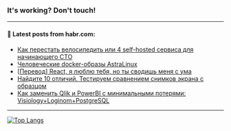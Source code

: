 ### It's working? Don't touch!

---
<!--
#### 🛠️ Technical stack:

![C++](https://img.shields.io/badge/C++-informational?logo=c%2B%2B&style=flat&logoColor=white&color=9C033A)
![Java](https://img.shields.io/badge/Java-informational?logo=java&style=flat&logoColor=white&color=007396)
![Kotlin](https://img.shields.io/badge/Kotlin-informational?logo=Kotlin&style=flat&logoColor=white&color=0095D5)
![JS](https://img.shields.io/badge/JS-informational?logo=javaScript&style=flat&logoColor=black&color=F7Df1E) <br>
![HTML5](https://img.shields.io/badge/HTML5-informational?logo=html5&style=flat&logoColor=white&color=E34F26)
![CSS3](https://img.shields.io/badge/CSS3-informational?logo=css3&style=flat&logoColor=white&color=157286)
![Sass](https://img.shields.io/badge/Saas-informational?logo=sass&style=flat&logoColor=white&color=hotpink)
![PHP](https://img.shields.io/badge/PHP-informational?logo=php&style=flat&logoColor=white&color=777BB4) <br>
![WebPAck](https://img.shields.io/badge/WebPack-informational?logo=webPack&style=flat&logoColor=white&color=FF6F00)
![Bootstrap](https://img.shields.io/badge/Bootstrap-informational?logo=Bootstrap&style=flat&logoColor=white&color=7952B3)
![MySQL](https://img.shields.io/badge/MySQL-informational?logo=MySQL&style=flat&logoColor=white&color=00f) <br>
![NodeJS](https://img.shields.io/badge/NodeJS-informational?logo=node.js&style=flat&logoColor=white&color=43853D)
![Spring](https://img.shields.io/badge/Spring-informational?logo=Spring&style=flat&logoColor=white&color=0A9EDC)
![Angular](https://img.shields.io/badge/Vue-informational?logo=vue.js&style=flat&logoColor=white&color=red)
![Git](https://img.shields.io/badge/Git-informational?logo=git&style=flat&logoColor=white&color=darkorange)

___
-->

#### 💬 Latest posts from habr.com:

<!-- BLOG-POST-LIST:START -->
- [Как перестать велосипедить или 4 self-hosted сервиса для начинающего СТО](https://habr.com/ru/post/693198/?utm_source=habrahabr&utm_medium=rss&utm_campaign=693198)
- [Человеческие docker-образы AstraLinux](https://habr.com/ru/post/693176/?utm_source=habrahabr&utm_medium=rss&utm_campaign=693176)
- [[Перевод] React, я люблю тебя, но ты сводишь меня с ума](https://habr.com/ru/post/693072/?utm_source=habrahabr&utm_medium=rss&utm_campaign=693072)
- [Найдите 10 отличий. Тестируем сравнением снимков экрана с образцом](https://habr.com/ru/post/692974/?utm_source=habrahabr&utm_medium=rss&utm_campaign=692974)
- [Как заменить Qlik и PowerBI с минимальными потерями: Visiology+Loginom+PostgreSQL](https://habr.com/ru/post/692876/?utm_source=habrahabr&utm_medium=rss&utm_campaign=692876)
<!-- BLOG-POST-LIST:END -->

---

[![Top Langs](https://github-readme-stats.vercel.app/api/top-langs/?username=zloylis&layout=compact&hide_border=true&theme=dracula)](https://github.com/zloylis)
